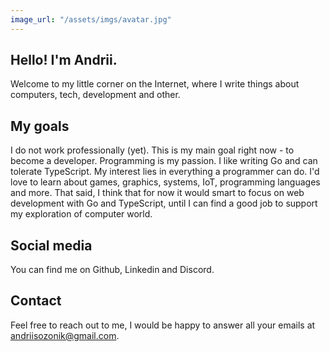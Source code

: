 ```yaml
---
image_url: "/assets/imgs/avatar.jpg"
---
```

## Hello! I'm Andrii.

Welcome to my little corner on the Internet, where I write things about computers,
tech, development and other. 



## My goals

I do not work professionally (yet). This is my main goal right now - to become a developer.
Programming is my passion. I like writing Go and can tolerate TypeScript.
My interest lies in everything a programmer can do. I'd love to learn about games, 
graphics, systems, IoT, programming languages and more. That said, I think that for now it would smart
to focus on web development with Go and TypeScript, until I can find a good job to support 
my exploration of computer world.

## Social media

You can find me on Github, Linkedin and Discord.

## Contact

Feel free to reach out to me, I would be happy to answer all your emails at andriisozonik@gmail.com.

